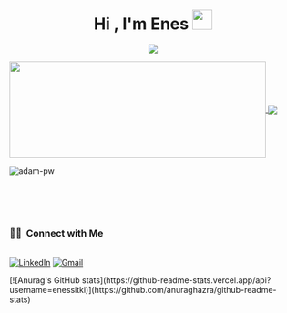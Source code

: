 <h1 align="center">Hi , I'm Enes <img src="https://media.giphy.com/media/hvRJCLFzcasrR4ia7z/giphy.gif" width="35"></h1>
<p align="center">
  <a href="https://github.com/DenverCoder1/readme-typing-svg"><img src="https://readme-typing-svg.herokuapp.com?lines=Full+Stack+Developer;Always%20learning%20new%20things&center=true&width=500&height=50"></a>
</p>
<a href="https://github.com/Pepyn0/github-readme-stats">
  <img width=450 height=170 align="center" src="https://github-readme-stats.vercel.app/api?username=enessitki&theme=midnight-purple&show_icons=true&bg_color=0D1117&hide_border=true" />
</a>
<a href="https://github.com/Pepyn0/github-readme-stats">
  <img align="center" src="https://github-readme-stats.vercel.app/api/top-langs/?username=enessitki&theme=midnight-purple&layout=compact&bg_color=0D1117&hide_border=true&show_icons=true" />
</a>
<p><img align="left" src="https://github.com/Adam-pw/Adam-pw/blob/main/animation_500_kxa883sd.gif" alt="adam-pw" /></p>
<br>
<br>
<br>
<br>
<br>
<h3> 🤝🏻 &nbsp;Connect with Me </h3> 
<p align="left">
<br>
<a href="https://www.linkedin.com/in/enessitki/"><img src="https://img.shields.io/badge/linkedin-%230077B5.svg?&style=for-the-badge&logo=linkedin&logoColor=white" alt="LinkedIn" /></a>
<a href="mailto:enessitkii@gmail.com?subject=Hello%20Enes"><img src="https://img.shields.io/badge/gmail-%23D14836.svg?&style=for-the-badge&logo=gmail&logoColor=white" alt="Gmail"/></a>
</p>
[![Anurag's GitHub stats](https://github-readme-stats.vercel.app/api?username=enessitki)](https://github.com/anuraghazra/github-readme-stats)




